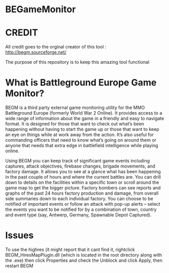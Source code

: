 # BEGameMonitor

# CREDIT
All credit goes to the orginal creator of this tool : http://begm.sourceforge.net/

The purpose of this repository is to keep this amazing tool functional

# What is Battleground Europe Game Monitor?
BEGM is a third party external game monitoring utility for the MMO Battleground Europe (formerly World War 2 Online). It provides access to a wide range of information about the game in a friendly and easy to navigate format. It is designed for those that want to check out what’s been happening without having to start the game up or those that want to keep an eye on things while at work away from the action. It’s also useful for commanding officers that need to know what’s going on around them or anyone that needs that extra edge in battlefield intelligence while playing online.

Using BEGM you can keep track of significant game events including captures, attack objectives, firebase changes, brigade movements, and factory damage. It allows you to see at a glance what has been happening in the past couple of hours and where the current battles are. You can drill down to details on the facilities within a specific town or scroll around the game map to get the bigger picture. Factory bombers can see reports and graphs of the past 24 hours factory production and damage, from overall side summaries down to each individual factory. You can choose to be notified of important events or follow an attack with pop-up alerts – select the events you want to be notified for by a combination of town, country and event type (say, Antwerp, Germany, Spawnable Depot Captured).

# Issues
To use the highres (it might report that it cant find it, rightclick BEGM_HiresMapPlugin.dll (which is located in the root directory along with the .exe) then click Properties and check the Unblock and click Apply, then restart BEGM
